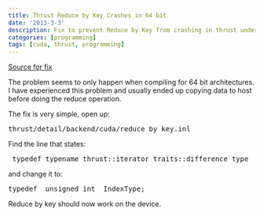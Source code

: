 ```yaml
---
title: Thrust Reduce by Key Crashes in 64 bit
date: '2013-3-3'
description: Fix to prevent Reduce by Key from crashing in thrust under 64 bit
categories: [programming]
tags: [cuda, thrust, programming]
---
```


[Source for fix](https://groups.google.com/forum/?fromgroups=#!topic/thrust-users/6XH5wqcwN4o)

The problem seems to only happen when compiling for 64 bit architectures. 
I have experienced this problem and usually ended up copying data to host before doing the reduce operation.

The fix is very simple, open up:

<pre>
thrust/detail/backend/cuda/reduce_by_key.inl
</pre>

Find the line that states:

<pre>
 typedef typename thrust::iterator_traits<InputIterator1>::difference_type  IndexType;
</pre>

and change it to:

<pre>
typedef  unsigned int  IndexType;
</pre>

Reduce by key should now work on the device.
